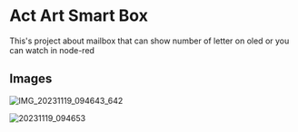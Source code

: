# Act Art Smart Box

This's project about mailbox that can show number of letter on oled or you can watch in node-red

## Images

![IMG_20231119_094643_642](https://github.com/HRZXD/act-art-smart-box/assets/98503935/e4716887-389b-4aa4-9b8d-b795514e59d0)

![20231119_094653](https://github.com/HRZXD/act-art-smart-box/assets/98503935/153eba82-d97c-438e-9379-0aabd74475d9)
